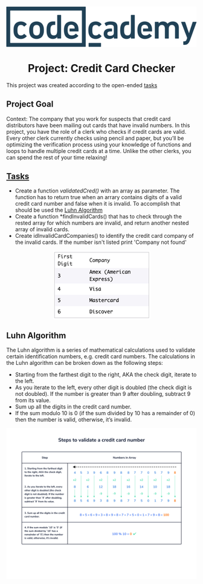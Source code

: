 <p align="center">
  <img src="../codecademy.svg" align="center"/>
</p>

<h1 align="center">Project: Credit Card Checker</h1>

This project was created according to the open-ended [tasks](https://www.codecademy.com/paths/front-end-engineer-career-path/tracks/fecp-22-javascript-syntax-part-ii/modules/wdcp-22-credit-card-checker/projects/credit-card-checker)

##

## Project Goal
Context: The company that you work for suspects that credit card distributors have been mailing out cards that have invalid numbers. In this project, you have the role of a clerk who checks if credit cards are valid. Every other clerk currently checks using pencil and paper, but you’ll be optimizing the verification process using your knowledge of functions and loops to handle multiple credit cards at a time. Unlike the other clerks, you can spend the rest of your time relaxing!

## [Tasks](https://www.codecademy.com/paths/front-end-engineer-career-path/tracks/fecp-22-javascript-syntax-part-ii/modules/wdcp-22-credit-card-checker/projects/credit-card-checker)

- Create a function *validatedCred()* with an array as parameter. The function has to return true when an arrary contains digits of a valid credit card number and false when it is invalid. To accomplish that should be used the [Luhn Algorithm](#LuhnAlgorithm)
- Create a function *findInvalidCards() that has to check through the rested array for which numbers are invalid, and return another nested array of invalid cards.
- Create idInvalidCardCompanies() to identify the credit card company of the invalid cards. If the number isn't listed print 'Company not found'
<p align="center">
  <img src="CompanyDigit.png" align="center"/>
</p>

## <a name='LuhnAlgorithm'></a>Luhn Algorithm

The Luhn algorithm is a series of mathematical calculations used to validate certain identification numbers, e.g. credit card numbers. The calculations in the Luhn algorithm can be broken down as the following steps:
- Starting from the farthest digit to the right, AKA the check digit, iterate to the left.
- As you iterate to the left, every other digit is doubled (the check digit is not doubled). If the number is greater than 9 after doubling, subtract 9 from its value.
- Sum up all the digits in the credit card number.
- If the sum modulo 10 is 0 (if the sum divided by 10 has a remainder of 0) then the number is valid, otherwise, it’s invalid.
<p align="center">
  <img src="ccValidatorDiagram.svg" align="center"/>
</p>
